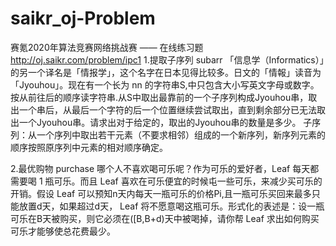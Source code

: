 # saikr_oj-Problem
赛氪2020年算法竞赛网络挑战赛 —— 在线练习题 http://oj.saikr.com/problem/ipc1
1.提取子序列 subarr
「信息学（Informatics）」的另一个译名是「情报学」，这个名字在日本见得比较多。日文的「情報」读音为「Jyouhou」。现在有一个长为 nn 的字符串S,中只包含大小写英文字母或数字。按从前往后的顺序读字符串.从S中取出最靠前的一个子序列构成Jyouhou串，取出一个串后，从最后一个字符的后一个位置继续尝试取出，直到剩余部分已无法取出一个Jyouhou串。请求出对于给定的，取出的Jyouhou串的数量是多少。
子序列：从一个序列中取出若干元素（不要求相邻）组成的一个新序列，新序列元素的顺序按照原序列中元素的相对顺序确定。

2.最优购物 purchase
  哪个人不喜欢喝可乐呢？作为可乐的爱好者，Leaf 每天都需要喝 1 瓶可乐。而且 Leaf 喜欢在可乐便宜的时候屯一些可乐，来减少买可乐的开销。假设 Leaf 可以预知n天内每天一瓶可乐的价格Pi,且一瓶可乐买回来最多只能放置d天，如果超过d天，
Leaf 将不愿意喝这瓶可乐。形式化的表述是：设一瓶可乐在B天被购买，则它必须在([B,B+d)天中被喝掉，请你帮 Leaf 求出如何购买可乐才能够使总花费最少。
 


